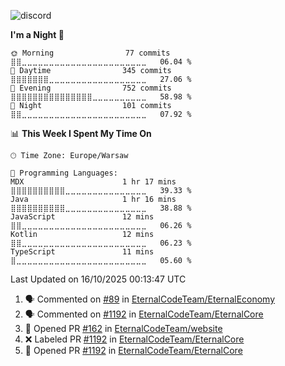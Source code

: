 ![discord](https://discord.c99.nl/widget/theme-4/533345209434767372.png)

<!--START_SECTION:waka-->
**I'm a Night 🦉** 

```text
🌞 Morning                77 commits          ⣿⣿⣀⣀⣀⣀⣀⣀⣀⣀⣀⣀⣀⣀⣀⣀⣀⣀⣀⣀⣀⣀⣀⣀⣀   06.04 % 
🌆 Daytime                345 commits         ⣿⣿⣿⣿⣿⣿⣿⣀⣀⣀⣀⣀⣀⣀⣀⣀⣀⣀⣀⣀⣀⣀⣀⣀⣀   27.06 % 
🌃 Evening                752 commits         ⣿⣿⣿⣿⣿⣿⣿⣿⣿⣿⣿⣿⣿⣿⣿⣀⣀⣀⣀⣀⣀⣀⣀⣀⣀   58.98 % 
🌙 Night                  101 commits         ⣿⣿⣀⣀⣀⣀⣀⣀⣀⣀⣀⣀⣀⣀⣀⣀⣀⣀⣀⣀⣀⣀⣀⣀⣀   07.92 % 
```


📊 **This Week I Spent My Time On** 

```text
🕑︎ Time Zone: Europe/Warsaw

💬 Programming Languages: 
MDX                      1 hr 17 mins        ⣿⣿⣿⣿⣿⣿⣿⣿⣿⣿⣀⣀⣀⣀⣀⣀⣀⣀⣀⣀⣀⣀⣀⣀⣀   39.33 % 
Java                     1 hr 16 mins        ⣿⣿⣿⣿⣿⣿⣿⣿⣿⣿⣀⣀⣀⣀⣀⣀⣀⣀⣀⣀⣀⣀⣀⣀⣀   38.88 % 
JavaScript               12 mins             ⣿⣿⣀⣀⣀⣀⣀⣀⣀⣀⣀⣀⣀⣀⣀⣀⣀⣀⣀⣀⣀⣀⣀⣀⣀   06.26 % 
Kotlin                   12 mins             ⣿⣿⣀⣀⣀⣀⣀⣀⣀⣀⣀⣀⣀⣀⣀⣀⣀⣀⣀⣀⣀⣀⣀⣀⣀   06.23 % 
TypeScript               11 mins             ⣿⣀⣀⣀⣀⣀⣀⣀⣀⣀⣀⣀⣀⣀⣀⣀⣀⣀⣀⣀⣀⣀⣀⣀⣀   05.60 % 
```


 Last Updated on 16/10/2025 00:13:47 UTC
<!--END_SECTION:waka-->

<!--START_SECTION:activity-->
1. 🗣 Commented on [#89](https://github.com/EternalCodeTeam/EternalEconomy/pull/89#issuecomment-3394970064) in [EternalCodeTeam/EternalEconomy](https://github.com/EternalCodeTeam/EternalEconomy)
2. 🗣 Commented on [#1192](https://github.com/EternalCodeTeam/EternalCore/pull/1192#issuecomment-3384718380) in [EternalCodeTeam/EternalCore](https://github.com/EternalCodeTeam/EternalCore)
3. 💪 Opened PR [#162](undefined) in [EternalCodeTeam/website](https://github.com/EternalCodeTeam/website)
4. ❌ Labeled PR [#1192](undefined) in [EternalCodeTeam/EternalCore](https://github.com/EternalCodeTeam/EternalCore)
5. 💪 Opened PR [#1192](undefined) in [EternalCodeTeam/EternalCore](https://github.com/EternalCodeTeam/EternalCore)
<!--END_SECTION:activity-->
